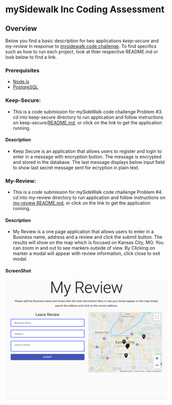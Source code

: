 # mySidewalk Inc Coding Assessment

## Overview
Below you find a basic description for two applications *keep-secure* and *my-review* in response to [mysidewalk code challenge](https://github.com/mysidewalk/interview). To find specifics such as how to run each project, look at thier respective README.md or look below to find a link.

### Prerequisites
- [Node.js](https://nodejs.org/en/)
- [PostgreSQL](https://www.postgresql.org/download/)


### Keep-Secure:
* This is a code submission for mySideWalk code challenge Problem #3. cd into keep-secure directory to run application and follow instructions on keep-secure/[README.md](https://github.com/shanicegipson/interview/blob/master/keep-secure/README.md), or click on the link to get the application running.
#### Description
* Keep Secure is an application that allows users to register and login to enter in a message with encryption button. The message is encrypted and stored in the database. The last message displays below input field to show last secret message sent for ecryption in plain text.

 
### My-Review:
* This is a code submission for mySideWalk code challenge Problem #4. cd into my-review directory to run application and follow instructions on [my-review README.md](https://github.com/shanicegipson/interview/blob/master/my-review/README.md), or click on the link to get the application running.

#### Description
* My Review is a one page application that allows users to enter in a Business name, address and a review and click the submit button. The results will show on the map which is focused on Kansas City, MO. You can zoom in and out to see markers outside of view. By Clicking on marker a modal will appear with review information, click close to exit modal.

#### ScreenShot
![](my-review/images/my-review%20screenshot.png)
